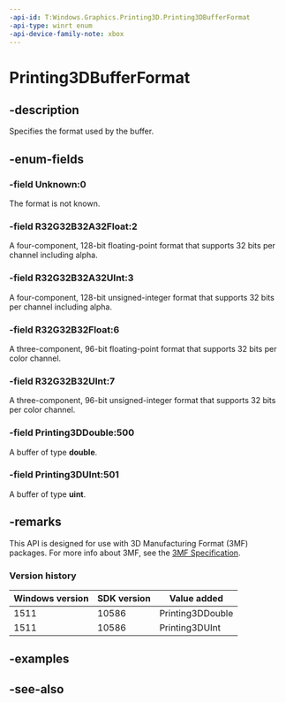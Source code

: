 ```yaml
---
-api-id: T:Windows.Graphics.Printing3D.Printing3DBufferFormat
-api-type: winrt enum
-api-device-family-note: xbox
---
```


<!-- Enumeration syntax
public enum Windows.Graphics.Printing3D.Printing3DBufferFormat : int
-->

# Printing3DBufferFormat

## -description
Specifies the format used by the buffer.

## -enum-fields
### -field Unknown:0
The format is not known.

### -field R32G32B32A32Float:2
A four-component, 128-bit floating-point format that supports 32 bits per channel including alpha.

### -field R32G32B32A32UInt:3
A four-component, 128-bit unsigned-integer format that supports 32 bits per channel including alpha.

### -field R32G32B32Float:6
A three-component, 96-bit floating-point format that supports 32 bits per color channel.

### -field R32G32B32UInt:7
A three-component, 96-bit unsigned-integer format that supports 32 bits per color channel.

### -field Printing3DDouble:500
A buffer of type **double**.

### -field Printing3DUInt:501
A buffer of type **uint**.


## -remarks
This API is designed for use with 3D Manufacturing Format (3MF) packages. For more info about 3MF, see the [3MF Specification](http://3mf.io/what-is-3mf/3mf-specification/).

### Version history

| Windows version | SDK version | Value added |
| -- | -- | -- |
| 1511 | 10586 | Printing3DDouble |
| 1511 | 10586 | Printing3DUInt |

## -examples

## -see-also

